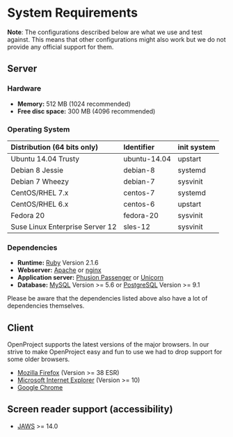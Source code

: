# System Requirements

__Note__: The configurations described below are what we use and test against.
This means that other configurations might also work but we do not
provide any official support for them.

## Server

### Hardware

* __Memory:__ 512 MB (1024 recommended)
* __Free disc space:__ 300 MB (4096 recommended)

### Operating System

| Distribution (64 bits only)     | Identifier   | init system |
| :------------------------------ | :----------- | :---------- |
| Ubuntu 14.04 Trusty             | ubuntu-14.04 | upstart     |
| Debian 8 Jessie                 | debian-8     | systemd     |
| Debian 7 Wheezy                 | debian-7     | sysvinit    |
| CentOS/RHEL 7.x                 | centos-7     | systemd     |
| CentOS/RHEL 6.x                 | centos-6     | upstart     |
| Fedora 20                       | fedora-20    | sysvinit    |
| Suse Linux Enterprise Server 12 | sles-12      | sysvinit    |

### Dependencies

* __Runtime:__ [Ruby](https://www.ruby-lang.org/en/) Version 2.1.6
* __Webserver:__ [Apache](http://httpd.apache.org/)
  or [nginx](http://nginx.org/en/docs/)
* __Application server:__ [Phusion Passenger](https://www.phusionpassenger.com/)
  or [Unicorn](http://unicorn.bogomips.org/)
* __Database:__ [MySQL](https://www.mysql.com/) Version >= 5.6
  or [PostgreSQL](http://www.postgresql.org/) Version >= 9.1

Please be aware that the dependencies listed above also have a lot of
dependencies themselves.

## Client

OpenProject supports the latest versions of the major browsers. In our
strive to make OpenProject easy and fun to use we had to drop support
for some older browsers.

* [Mozilla Firefox](https://www.mozilla.org/en-US/firefox/products/) (Version >= 38 ESR)
* [Microsoft Internet
  Explorer](http://windows.microsoft.com/en-us/internet-explorer/download-ie) (Version >= 10)
* [Google Chrome](https://www.google.com/chrome/browser/desktop/)

## Screen reader support (accessibility)

* [JAWS](http://www.freedomscientific.com/Products/Blindness/JAWS) >= 14.0
